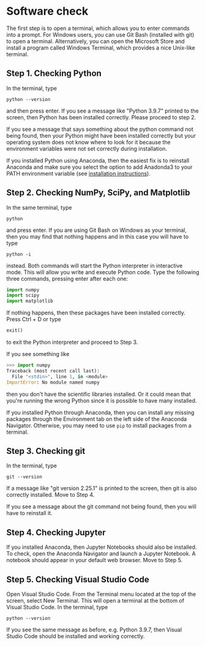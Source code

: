 # Software check

The first step is to open a terminal, which allows you to enter commands into
a prompt.  For Windows users, you can use Git Bash (installed with git) to open a
terminal.  Alternatively, you can open the Microsoft Store and install a program
called Windows Terminal, which provides a nice Unix-like terminal.

## Step 1. Checking Python

In the terminal, type

```
python --version
```
and then press enter.  If you see a message like "Python 3.9.7" printed to
the screen, then Python has been installed correctly.  Please proceed to
step 2.

If you see a message that says something about the python command not being
found, then your Python might have been installed
correctly but your operating system does not know where to look for it because
the environment variables were not set correctly during installation.  

If you installed Python using Anaconda, then the easiest fix is to
reinstall Anaconda and make sure you select the option to add Anadonda3
to your PATH environment variable (see [installation instructions](/software/settingup)).



## Step 2. Checking NumPy, SciPy, and Matplotlib

In the same terminal, type

```
python
```
and press enter.  If you are using Git Bash on Windows as your terminal,
then you may find that nothing happens and in this case you will have to type
```
python -i
```
instead.  Both commands will start the Python interpreter in interactive mode.
This will allow you write and execute Python code.  Type the following three
commands, pressing enter after each one:
```python
import numpy
import scipy
import matplotlib
```
If nothing happens, then these packages have been installed correctly.  
Press Ctrl + D or type
```python
exit()
```
to exit the Python interpreter and proceed to Step 3.

If you
see something like
```python
>>> import numpy
Traceback (most recent call last):
  File "<stdin>", line 1, in <module>
ImportError: No module named numpy
```
then you don't have the scientific libraries installed. Or it could mean that
you're running the wrong Python since it is possible to have many installed.

If you installed Python through Anaconda, then you can install any missing
packages through the Environment tab on the left side of the
Anaconda Navigator.  Otherwise, you may need to use `pip` to install packages
from a terminal.



## Step 3. Checking git

In the terminal, type
```
git --version
```
If a message like "git version 2.25.1" is printed to the screen, then
git is also correctly installed.  Move to Step 4.

If you see a message about the git command not being found, then you will
have to reinstall it.

## Step 4. Checking Jupyter

If you installed Anaconda, then Jupyter Notebooks should also be installed.
To check, open the Anaconda Navigator and launch a Jupyter Notebook.  A
notebook should appear in your default web browser.  Move to Step 5.

## Step 5. Checking Visual Studio Code

Open Visual Studio Code.  From the Terminal menu located at the top of the screen,
select New Terminal.  This will open a terminal at the bottom of Visual Studio Code.
In the terminal, type
```
python --version
```
If you see the same message as before, e.g. Python 3.9.7, then Visual Studio
Code should be installed and working correctly.
